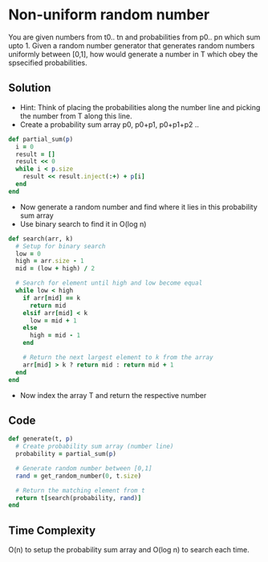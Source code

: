 # Non-uniform random number
You are given numbers from t0.. tn and probabilities from p0.. pn which sum upto 1.
Given a random number generator that generates random numbers uniformly between
[0,1], how would generate a number in T which obey the spsecified probabilities.

## Solution
- Hint: Think of placing the probabilities along the number line and picking
  the number from T along this line.
- Create a probability sum array p0, p0+p1, p0+p1+p2 ..
```ruby
def partial_sum(p)
  i = 0
  result = []
  result << 0
  while i < p.size
    result << result.inject(:+) + p[i]
  end
end
```
- Now generate a random number and find where it lies in this probability sum array
- Use binary search to find it in O(log n)
```ruby
def search(arr, k)
  # Setup for binary search
  low = 0
  high = arr.size - 1
  mid = (low + high) / 2

  # Search for element until high and low become equal
  while low < high
    if arr[mid] == k
      return mid
    elsif arr[mid] < k
      low = mid + 1
    else
      high = mid - 1
    end

    # Return the next largest element to k from the array
    arr[mid] > k ? return mid : return mid + 1
  end
end
```
- Now index the array T and return the respective number

## Code
```ruby
def generate(t, p)
  # Create probability sum array (number line)
  probability = partial_sum(p)

  # Generate random number between [0,1]
  rand = get_random_number(0, t.size)

  # Return the matching element from t
  return t[search(probability, rand)]
end
```

## Time Complexity
O(n) to setup the probability sum array and O(log n) to search each time.


